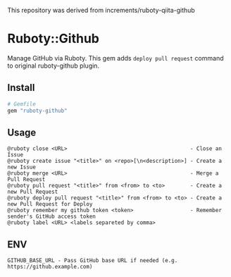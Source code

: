 This repository was derived from increments/ruboty-qiita-github 

# Ruboty::Github
Manage GitHub via Ruboty.
This gem adds `deploy pull request` command to original ruboty-github plugin.

## Install
```ruby
# Gemfile
gem "ruboty-github"
```

## Usage
```
@ruboty close <URL>                                       - Close an Issue
@ruboty create issue "<title>" on <repo>[\n<description>] - Create a new Issue
@ruboty merge <URL>                                       - Merge a Pull Request
@ruboty pull request "<title>" from <from> to <to>        - Create a new Pull Request
@ruboty deploy pull request "<title>" from <from> to <to> - Create a new Pull Request for Deploy
@ruboty remember my github token <token>                  - Remember sender's GitHub access token
@ruboty label <URL> <labels separeted by comma>
```

## ENV
```
GITHUB_BASE_URL - Pass GitHub base URL if needed (e.g. https://github.example.com)
```

